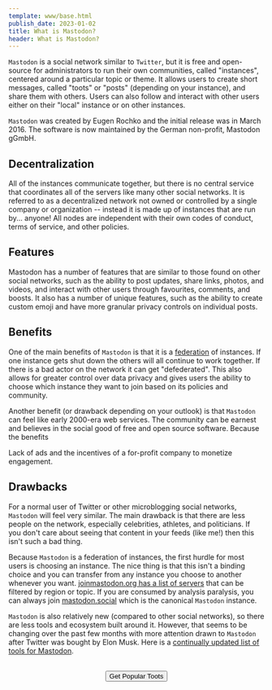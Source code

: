 ```yaml
---
template: www/base.html
publish_date: 2023-01-02
title: What is Mastodon?
header: What is Mastodon?
---
```


`Mastodon` is a social network similar to `Twitter`, but it is free and open-source for administrators to run their own communities, called "instances", centered around a particular topic or theme. It allows users to create short messages, called "toots" or "posts" (depending on your instance), and share them with others. Users can also follow and interact with other users either on their "local" instance or on other instances.

`Mastodon` was created by Eugen Rochko and the initial release was in March 2016. The software is now maintained by the German non-profit, Mastodon gGmbH.

## Decentralization

All of the instances communicate together, but there is no central service that coordinates all of the servers like many other social networks. It is referred to as a decentralized network not owned or controlled by a single company or organization -- instead it is made up of instances that are run by... anyone! All nodes are independent with their own codes of conduct, terms of service, and other policies.

## Features

Mastodon has a number of features that are similar to those found on other social networks, such as the ability to post updates, share links, photos, and videos, and interact with other users through favourites, comments, and boosts. It also has a number of unique features, such as the ability to create custom emoji and have more granular privacy controls on individual posts.

## Benefits

One of the main benefits of `Mastodon` is that it is a [federation](/what-is-the-fediverse) of instances. If one instance gets shut down the others will all continue to work together. If there is a bad actor on the network it can get "defederated". This also allows for greater control over data privacy and gives users the ability to choose which instance they want to join based on its policies and community.

Another benefit (or drawback depending on your outlook) is that `Mastodon` can feel like early 2000-era web services. The community can be earnest and believes in the social good of free and open source software. Because the benefits

Lack of ads and the incentives of a for-profit company to monetize engagement.

## Drawbacks

For a normal user of Twitter or other microblogging social networks, `Mastodon` will feel very similar. The main drawback is that there are less people on the network, especially celebrities, athletes, and politicians. If you don't care about seeing that content in your feeds (like me!) then this isn't such a bad thing.

Because `Mastodon` is a federation of instances, the first hurdle for most users is choosing an instance. The nice thing is that this isn't a binding choice and you can transfer from any instance you choose to another whenever you want. [joinmastodon.org has a list of servers](https://joinmastodon.org/servers) that can be filtered by region or topic. If you are consumed by analysis paralysis, you can always join [mastodon.social](https://mastodon.social) which is the canonical `Mastodon` instance.

`Mastodon` is also relatively new (compared to other social networks), so there are less tools and ecosystem built around it. However, that seems to be changing over the past few months with more attention drawn to `Mastodon` after Twitter was bought by Elon Musk. Here is a [continually updated list of tools for Mastodon](/tools-for-mastodon).

<br />
<center>
<a href="/"><button>Get Popular Toots</button></a>
</center>